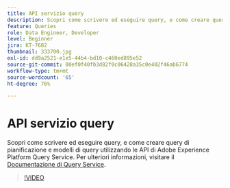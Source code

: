 ```yaml
---
title: API servizio query
description: Scopri come scrivere ed eseguire query, e come creare query di pianificazione e modelli di query utilizzando le API di Adobe Experience Platform Query Service.
feature: Queries
role: Data Engineer, Developer
level: Beginner
jira: KT-7682
thumbnail: 333700.jpg
exl-id: dd9a2521-e1e5-44b4-bd10-c460ed895e52
source-git-commit: 00ef0f40fb3d82f0c06428a35c0e402f46ab6774
workflow-type: tm+mt
source-wordcount: '65'
ht-degree: 76%

---
```


# API servizio query

Scopri come scrivere ed eseguire query, e come creare query di pianificazione e modelli di query utilizzando le API di Adobe Experience Platform Query Service. Per ulteriori informazioni, visitare il [Documentazione di Query Service](https://experienceleague.adobe.com/docs/experience-platform/query/home.html?lang=it).

>[!VIDEO](https://video.tv.adobe.com/v/333700?learn=on)
